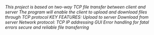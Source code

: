 *This project is based on two-way TCP file transfer between client and server*
*The program will enable the client to upload and download files through TCP protocol*
*KEY FEATURES:*
    *Upload to server*
    *Download from server*
    *Network protocol: TCP*
    *IP addressing*
    *GUI*
    *Error handling for fatal errors*
    *secure and reliable file transferring*
